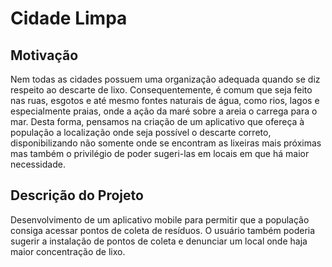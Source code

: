 # Cidade Limpa

## Motivação
	 	 	 	
  Nem todas as cidades possuem uma organização adequada quando se diz respeito ao descarte de lixo. Consequentemente, é comum que seja feito nas ruas, esgotos e até mesmo fontes naturais de água, como rios, lagos e especialmente praias, onde a ação da maré sobre a areia o carrega para o mar. Desta forma, pensamos na criação de um aplicativo que ofereça à população a localização onde seja possível o descarte correto, disponibilizando não somente onde se encontram as lixeiras mais próximas mas também o privilégio de poder sugeri-las em locais em que há maior necessidade.

## Descrição do Projeto

  Desenvolvimento de um aplicativo mobile para permitir que a população consiga acessar pontos de coleta de resíduos. O usuário também poderia sugerir a instalação de pontos de coleta e denunciar um local onde haja maior concentração de lixo.
